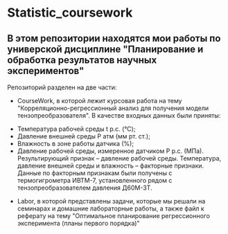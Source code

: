 # Statistic_coursework
## В этом репозитории находятся мои работы по универской дисциплине "Планирование и обработка результатов научных экспериментов"
Репозиторий разделен на две части:
+ CourseWork, в которой лежит курсовая работа на тему	"Корреляционно-регрессионный анализ для получения модели тензопреобразователя". 
В качестве входных данных были приняты:
-	Температура рабочей среды t р.с. (°С); 
-	Давление внешней среды P атм (мм рт. ст.);
-	Влажность в зоне работы датчика (%);
-	Давление рабочей среды, измеренное датчиком P р.с. (МПа).
Результирующий признак – давление рабочей среды. Температура, давление внешней среды и влажность – факторные признаки.
Данные по факторным признакам были получены с термогигрометра ИВТМ-7, установленного рядом с тензопреобразователем давления Д60М-3Т.

+ Labor, в которой представлены задачи, которые мы решали на семинарах и домашние лабораторные работы, а также файл к реферату на тему
"Оптимальное планирование регрессионного эксперимента (планы первого порядка)"

